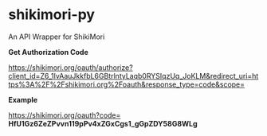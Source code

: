 # shikimori-py

An API Wrapper for ShikiMori

**Get Authorization Code**

https://shikimori.org/oauth/authorize?client_id=Z6_1IvAauJkkfbL6GBtrlntyLaqb0RYSIqzUq_JoKLM&redirect_uri=https%3A%2F%2Fshikimori.org%2Foauth&response_type=code&scope=


**Example**

https://shikimori.org/oauth?code=  **HfU1Gz6ZeZPvvn119pPv4xZGxCgs1_gGpZDY58G8WLg**
